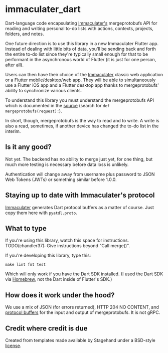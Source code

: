 # immaculater_dart
Dart-language code encapsulating
[Immaculater's](https://github.com/chandler37/immaculater) mergeprotobufs API
for reading and writing personal to-do lists with actions, contexts, projects,
folders, and notes.

One future direction is to use this library in a new Immaculater Flutter
app. Instead of dealing with little bits of data, you'll be sending back and
forth the entire to-do list since they're typically small enough for that to be
performant in the asynchronous world of Flutter (it is just for one person,
after all).

Users can then have their choice of the
[Immaculater](https://github.com/chandler37/immaculater) classic web
application or a Flutter mobile/desktop/web app. They will be able to
simultaneously use a Flutter iOS app and a Flutter desktop app thanks to
mergeprotobufs' ability to synchronize various clients.

To understand this library you must understand the mergeprotobufs API which is
documented in the
[source](https://github.com/chandler37/immaculater/blob/master/todo/views.py)
(search for `def mergeprotobufs(request):`).

In short, though, mergeprotobufs is the way to read and to write. A write is
also a read, sometimes, if another device has changed the to-do list in the
interim.


## Is it any good?

Not yet. The backend has no ability to merge just yet, for one thing, but much
more testing is necessary before data loss is unlikely.

Authentication will change away from username plus password to JSON Web Tokens
(JWTs) or something similar before 1.0.0.


## Staying up to date with Immaculater's protocol

[Immaculater](https://github.com/chandler37/immaculater) generates Dart
protocol buffers as a matter of course. Just copy them here with
`pyatdl.proto`.


## What to type

If you're using this library, watch this space for
instructions. TODO(chandler37): Give instructions beyond "Call merge()".

If you're developing this library, type this:

`make lint fmt test`

Which will only work if you have the Dart SDK installed. (I used the Dart SDK
via [Homebrew](https://brew.sh/), not the Dart inside of Flutter's SDK.)


## How does it work under the hood?

We use a mix of JSON (for errors returned), HTTP 204 NO CONTENT, and [protocol
buffers](https://developers.google.com/protocol-buffers/docs/darttutorial) for
the input and output of mergeprotobufs. It is not gRPC.

## Credit where credit is due

Created from templates made available by Stagehand under a BSD-style
[license](https://github.com/dart-lang/stagehand/blob/master/LICENSE).
